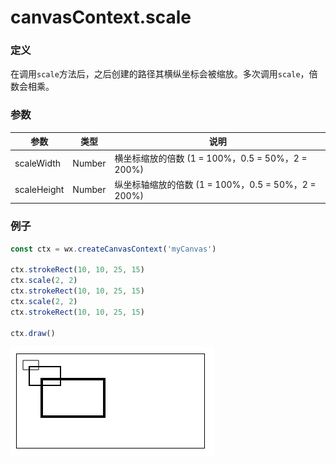 # canvasContext.scale

### 定义
在调用`scale`方法后，之后创建的路径其横纵坐标会被缩放。多次调用`scale`，倍数会相乘。

### 参数
| 参数          | 类型     | 说明        |
| ----------- | ------ | --------- |
| scaleWidth  | Number |  横坐标缩放的倍数 (1 = 100%，0.5 = 50%，2 = 200%) |
| scaleHeight | Number |  纵坐标轴缩放的倍数 (1 = 100%，0.5 = 50%，2 = 200%) |

### 例子
```javascript
const ctx = wx.createCanvasContext('myCanvas')

ctx.strokeRect(10, 10, 25, 15)
ctx.scale(2, 2)
ctx.strokeRect(10, 10, 25, 15)
ctx.scale(2, 2)
ctx.strokeRect(10, 10, 25, 15)

ctx.draw()
```

![](../../image/canvas/scale.png)
